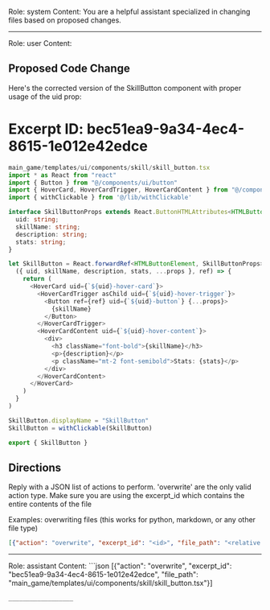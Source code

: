 Role: system
Content: You are a helpful assistant specialized in changing files based on proposed changes.
__________________
Role: user
Content: 
## Proposed Code Change
Here's the corrected version of the SkillButton component with proper usage of the uid prop:

# Excerpt ID: bec51ea9-9a34-4ec4-8615-1e012e42edce
```typescript
main_game/templates/ui/components/skill/skill_button.tsx
import * as React from "react"
import { Button } from "@/components/ui/button"
import { HoverCard, HoverCardTrigger, HoverCardContent } from "@/components/ui/hover-card"
import { withClickable } from '@/lib/withClickable'

interface SkillButtonProps extends React.ButtonHTMLAttributes<HTMLButtonElement> {
  uid: string;
  skillName: string;
  description: string;
  stats: string;
}

let SkillButton = React.forwardRef<HTMLButtonElement, SkillButtonProps>(
  ({ uid, skillName, description, stats, ...props }, ref) => {
    return (
      <HoverCard uid={`${uid}-hover-card`}>
        <HoverCardTrigger asChild uid={`${uid}-hover-trigger`}>
          <Button ref={ref} uid={`${uid}-button`} {...props}>
            {skillName}
          </Button>
        </HoverCardTrigger>
        <HoverCardContent uid={`${uid}-hover-content`}>
          <div>
            <h3 className="font-bold">{skillName}</h3>
            <p>{description}</p>
            <p className="mt-2 font-semibold">Stats: {stats}</p>
          </div>
        </HoverCardContent>
      </HoverCard>
    )
  }
)

SkillButton.displayName = "SkillButton"
SkillButton = withClickable(SkillButton)

export { SkillButton }
```

## Directions
Reply with a JSON list of actions to perform. 'overwrite' are the only valid action type. 
Make sure you are using the excerpt_id which contains the entire contents of the file

Examples:
overwriting files (this works for python, markdown, or any other file type)
```json output_example1
[{"action": "overwrite", "excerpt_id": "<id>", "file_path": "<relative file path>"}]
```

__________________
Role: assistant
Content: ```json
[{"action": "overwrite", "excerpt_id": "bec51ea9-9a34-4ec4-8615-1e012e42edce", "file_path": "main_game/templates/ui/components/skill/skill_button.tsx"}]
```
__________________
